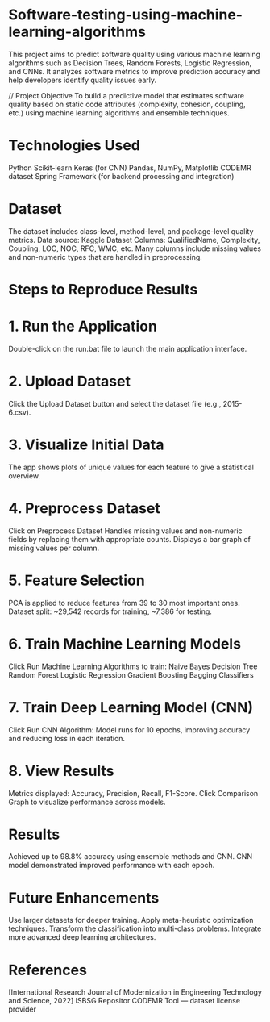 # Software-testing-using-machine-learning-algorithms
This project aims to predict software quality using various machine learning algorithms such as Decision Trees, Random Forests, Logistic Regression, and CNNs. It analyzes software metrics to improve prediction accuracy and help developers identify quality issues early.

// Project Objective
To build a predictive model that estimates software quality based on static code attributes (complexity, cohesion, coupling, etc.) using machine learning algorithms and ensemble techniques.

# Technologies Used
Python
Scikit-learn
Keras (for CNN)
Pandas, NumPy, Matplotlib
CODEMR dataset
Spring Framework (for backend processing and integration)

# Dataset
The dataset includes class-level, method-level, and package-level quality metrics.
Data source: Kaggle Dataset
Columns: QualifiedName, Complexity, Coupling, LOC, NOC, RFC, WMC, etc.
Many columns include missing values and non-numeric types that are handled in preprocessing.

# Steps to Reproduce Results

# 1. Run the Application
Double-click on the run.bat file to launch the main application interface.

# 2. Upload Dataset
Click the Upload Dataset button and select the dataset file (e.g., 2015-6.csv).

# 3. Visualize Initial Data
The app shows plots of unique values for each feature to give a statistical overview.

# 4. Preprocess Dataset
Click on Preprocess Dataset
Handles missing values and non-numeric fields by replacing them with appropriate counts.
Displays a bar graph of missing values per column.

# 5. Feature Selection
PCA is applied to reduce features from 39 to 30 most important ones.
Dataset split: ~29,542 records for training, ~7,386 for testing.

# 6. Train Machine Learning Models
Click Run Machine Learning Algorithms to train:
Naive Bayes
Decision Tree
Random Forest
Logistic Regression
Gradient Boosting
Bagging Classifiers

# 7. Train Deep Learning Model (CNN)
Click Run CNN Algorithm:
Model runs for 10 epochs, improving accuracy and reducing loss in each iteration.

# 8. View Results
Metrics displayed: Accuracy, Precision, Recall, F1-Score.
Click Comparison Graph to visualize performance across models.

# Results
Achieved up to 98.8% accuracy using ensemble methods and CNN.
CNN model demonstrated improved performance with each epoch.

# Future Enhancements
Use larger datasets for deeper training.
Apply meta-heuristic optimization techniques.
Transform the classification into multi-class problems.
Integrate more advanced deep learning architectures.

# References
[International Research Journal of Modernization in Engineering Technology and Science, 2022]
ISBSG Repositor
CODEMR Tool — dataset license provider

